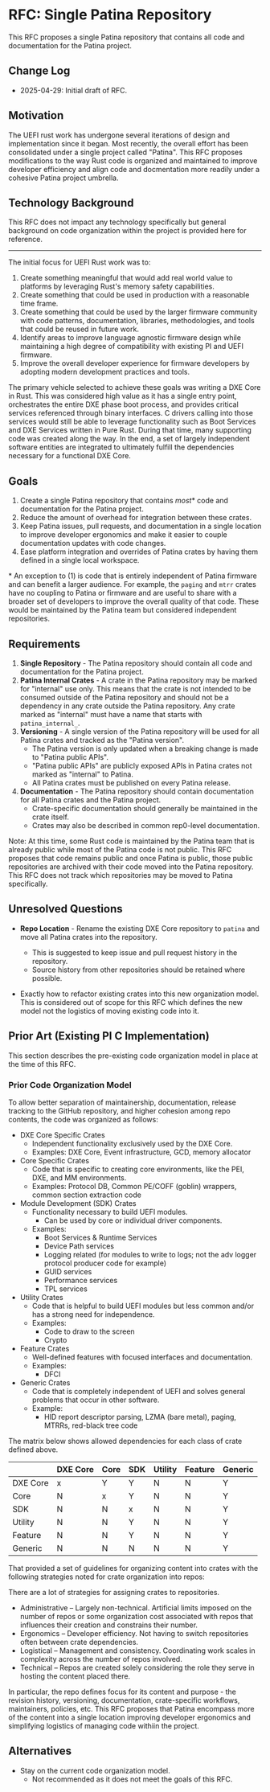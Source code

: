 # RFC: Single Patina Repository

This RFC proposes a single Patina repository that contains all code and documentation for the Patina project.

## Change Log

- 2025-04-29: Initial draft of RFC.

## Motivation

The UEFI rust work has undergone several iterations of design and implementation since it began. Most recently, the
overall effort has been consolidated under a single project called "Patina". This RFC proposes modifications to the
way Rust code is organized and maintained to improve developer efficiency and align code and docmentation more readily
under a cohesive Patina project umbrella.

## Technology Background

This RFC does not impact any technology specifically but general background on code organization within the project
is provided here for reference.

----

The initial focus for UEFI Rust work was to:

1. Create something meaningful that would add real world value to platforms by leveraging Rust's memory safety
   capabilities.
2. Create something that could be used in production with a reasonable time frame.
3. Create something that could be used by the larger firmware community with code patterns, documentation, libraries,
   methodologies, and tools that could be reused in future work.
4. Identify areas to improve language agnostic firmware design while maintaining a high degree of compatibility with
   existing PI and UEFI firmware.
5. Improve the overall developer experience for firmware developers by adopting modern development practices and tools.

The primary vehicle selected to achieve these goals was writing a DXE Core in Rust. This was considered high value as
it has a single entry point, orchestrates the entire DXE phase boot process, and provides critical services referenced
through binary interfaces. C drivers calling into those services would still be able to leverage functionality such as
Boot Services and DXE Services written in Pure Rust. During that time, many supporting code was created along
the way. In the end, a set of largely independent software entities are integrated to ultimately fulfill the
dependencies necessary for a functional DXE Core.

## Goals

1. Create a single Patina repository that contains *most*\* code and documentation for the Patina project.
2. Reduce the amount of overhead for integration between these crates.
3. Keep Patina issues, pull requests, and documentation in a single location to improve developer ergonomics and
   make it easier to couple documentation updates with code changes.
4. Ease platform integration and overrides of Patina crates by having them defined in a single local workspace.

\* An exception to (1) is code that is entirely independent of Patina firmware and can benefit a larger audience. For
example, the `paging` and `mtrr` crates have no coupling to Patina or firmware and are useful to share with a
broader set of developers to improve the overall quality of that code. These would be maintained by the Patina team but
considered independent repositories.

## Requirements

1. **Single Repository** - The Patina repository should contain all code and documentation for the Patina project.
2. **Patina Internal Crates** - A crate in the Patina repository may be marked for "internal" use only. This means
   that the crate is not intended to be consumed outside of the Patina repository and should not be a dependency in any
   crate outside the Patina repository. Any crate marked as "internal" must have a name that starts with
   `patina_internal_`.
3. **Versioning** - A single version of the Patina repository will be used for all Patina crates and tracked as the
   "Patina version".
   - The Patina version is only updated when a breaking change is made to "Patina public APIs".
   - "Patina public APIs" are publicly exposed APIs in Patina crates not marked as "internal" to Patina.
   - All Patina crates must be published on every Patina release.
4. **Documentation** - The Patina repository should contain documentation for all Patina crates and the Patina project.
   - Crate-specific documentation should generally be maintained in the crate itself.
   - Crates may also be described in common rep0-level documentation.

Note: At this time, some Rust code is maintained by the Patina team that is already public while most of the Patina
code is not public. This RFC proposes that code remains public and once Patina is public, those public repositories are
archived with their code moved into the Patina repository. This RFC does not track which repositories may be moved
to Patina specifically.

## Unresolved Questions

- **Repo Location** - Rename the existing DXE Core repository to `patina` and move all Patina crates into the
  repository.
  - This is suggested to keep issue and pull request history in the repository.
  - Source history from other repositories should be retained where possible.

- Exactly how to refactor existing crates into this new organization model. This is considered out of scope for this
  RFC which defines the new model not the logistics of moving existing code into it.

## Prior Art (Existing PI C Implementation)

This section describes the pre-existing code organization model in place at the time of this RFC.

### Prior Code Organization Model

To allow better separation of maintainership, documentation, release tracking to the GitHub repository, and higher
cohesion among repo contents, the code was organized as follows:

- DXE Core Specific Crates
  - Independent functionality exclusively used by the DXE Core.
  - Examples: DXE Core, Event infrastructure, GCD, memory allocator
- Core Specific Crates
  - Code that is specific to creating core environments, like the PEI, DXE, and MM  environments.
  - Examples: Protocol DB, Common PE/COFF (goblin) wrappers, common section extraction code
- Module Development (SDK) Crates
  - Functionality necessary to build UEFI modules.
    - Can be used by core or individual driver components.
  - Examples:
    - Boot Services & Runtime Services
    - Device Path services
    - Logging related (for modules to write to logs; not the adv logger protocol producer code for example)
    - GUID services
    - Performance services
    - TPL services
- Utility Crates
  - Code that is helpful to build UEFI modules but less common and/or has a strong need for independence.
  - Examples:
    - Code to draw to the screen
    - Crypto
- Feature Crates
  - Well-defined features with focused interfaces and documentation.
  - Examples:
    - DFCI
- Generic Crates
  - Code that is completely independent of UEFI and solves general problems that occur in other software.
  - Example:
    - HID report descriptor parsing, LZMA (bare metal), paging, MTRRs, red-black tree code

The matrix below shows allowed dependencies for each class of crate defined above.

|           | DXE Core | Core      | SDK       | Utility   | Feature   | Generic   |
|-----------|----------|-----------|-----------|-----------|-----------|-----------|
| DXE Core  | x        | Y         | Y         | N         | N         | Y         |
| Core      | N        | x         | Y         | N         | N         | Y         |
| SDK       | N        | N         | x         | N         | N         | Y         |
| Utility   | N        | N         | Y         | N         | N         | Y         |
| Feature   | N        | N         | Y         | N         | N         | Y         |
| Generic   | N        | N         | N         | N         | N         | Y         |

That provided a set of guidelines for organizing content into crates with the following strategies noted for crate
organization into repos:

There are a lot of strategies for assigning crates to repositories.

- Administrative – Largely non-technical. Artificial limits imposed on the number of repos or some organization cost
  associated with repos that influences their creation and constrains their number.
- Ergonomics – Developer efficiency. Not having to switch repositories often between crate dependencies.
- Logistical – Management and consistency. Coordinating work scales in complexity across the number of repos involved.
- Technical – Repos are created solely considering the role they serve in hosting the content placed there.

In particular, the repo defines focus for its content and purpose - the revision history, versioning, documentation,
crate-specific workflows, maintainers, policies, etc. This RFC proposes that Patina encompass more of the content into
a single location improving developer ergonomics and simplifying logistics of managing code withiin the project.

## Alternatives

- Stay on the current code organization model.
  - Not recommended as it does not meet the goals of this RFC.
